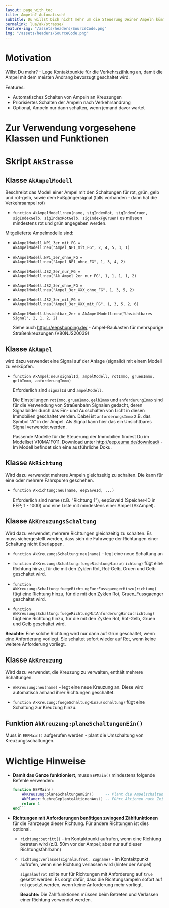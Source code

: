 ```yaml
---
layout: page_with_toc
title: Ampeln? Automatisch!
subtitle: Du willst Dich nicht mehr um die Steuerung Deiner Ampeln kümmern? - Dann beschreibe in Lua, wie Deine Kreuzung aussieht und das Skript AkStrasse übernimmt für Dich den Rest.
permalink: lua/ak/strasse/
feature-img: "/assets/headers/SourceCode.png"
img: "/assets/headers/SourceCode.png"
---
```


# Motivation
Willst Du mehr? - Lege Kontaktpunkte für die Verkehrszählung an, damit die Ampel mit dem meisten Andrang bevorzugt geschaltet wird.

Features:
* Automatisches Schalten von Ampeln an Kreuzungen
* Priorisiertes Schalten der Ampeln nach Verkehrsandrang
* Optional, Ampeln nur dann schalten, wenn jemand davor wartet

# Zur Verwendung vorgesehene Klassen und Funktionen

# Skript `AkStrasse`

## Klasse `AkAmpelModell`

Beschreibt das Modell einer Ampel mit den Schaltungen für rot, grün, gelb und rot-gelb, sowie dem Fußgängersignal (falls vorhanden - dann hat die Verkehrsampel rot)

* `function AkAmpelModell:neu(name, sigIndexRot, sigIndexGruen, sigIndexGelb, sigIndexRotGelb, sigIndexFgGruen)` es müssen mindestens rot und grün angegeben werden.

Mitgelieferte Ampelmodelle sind:

* `AkAmpelModell.NP1_3er_mit_FG = AkAmpelModell:neu("Ampel_NP1_mit_FG", 2, 4, 5, 3, 1)`
* `AkAmpelModell.NP1_3er_ohne_FG = AkAmpelModell:neu("Ampel_NP1_ohne_FG", 1, 3, 4, 2)`
* `AkAmpelModell.JS2_2er_nur_FG = AkAmpelModell:neu("Ak_Ampel_2er_nur_FG", 1, 1, 1, 1, 2)`
* `AkAmpelModell.JS2_3er_ohne_FG = AkAmpelModell:neu("Ampel_3er_XXX_ohne_FG", 1, 3, 5, 2)`
* `AkAmpelModell.JS2_3er_mit_FG = AkAmpelModell:neu("Ampel_3er_XXX_mit_FG", 1, 3, 5, 2, 6)`
* `AkAmpelModell.Unsichtbar_2er = AkAmpelModell:neu("Unsichtbares Signal", 2, 1, 2, 2)`

  Siehe auch https://eepshopping.de/ - Ampel-Baukasten für mehrspurige Straßenkreuzungen (V80NJS20039)


## Klasse `AkAmpel`
wird dazu verwendet eine Signal auf der Anlage (signalId) mit einem Modell zu verküpfen.

* `function AkAmpel:neu(signalId, ampelModell, rotImmo, gruenImmo, gelbImmo, anforderungImmo)`

  Erforderlich sind `signalId` und `ampelModell`.

  Die Einstellungen `rotImmo`, `gruenImmo`, `gelbImmo` und `anforderungImmo` sind für die Verwendung von Straßenbahn Signalen gedacht, deren Signalbilder durch das Ein- und Ausschalten von Licht in diesen Immobilien geschaltet werden. Dabei ist `anforderungsImmo` z.B. das Symbol "A" in der Ampel. Als Signal kann hier das ein Unsichtbares Signal verwendet werden.

  Passende Modelle für die Steuerung der Immobilien findest Du im Modellset V10MA1F011. Download unter http://eep.euma.de/download/ - Im Modell befindet sich eine ausführliche Doku.


## Klasse `AkRichtung`
Wird dazu verwendet mehrere Ampeln gleichzeitig zu schalten. Die kann für eine oder mehrere Fahrspuren geschehen.

* `function AkRichtung:neu(name, eepSaveId, ...)`

    Erforderlich sind name (z.B. "Richtung 1"), eepSaveId (Speicher-ID in EEP; 1 - 1000) und eine Liste mit mindestens einer Ampel (AkAmpel).

## Klasse `AkKreuzungsSchaltung`
Wird dazu verwendet, mehrere Richtungen gleichzeitig zu schalten. Es muss sichergestellt werden, dass sich die Fahrwege der Richtungen einer Schaltung nicht überlappen.

  * `function AkKreuzungsSchaltung:neu(name)` - legt eine neue Schaltung an

  * `function AkKreuzungsSchaltung:fuegeRichtungHinzu(richtung)` fügt eine Richtung hinzu, für die mit den Zyklen Rot, Rot-Gelb, Gruen und Gelb geschaltet wird.

  * `function AkKreuzungsSchaltung:fuegeRichtungFuerFussgaengerHinzu(richtung)` fügt eine Richtung hinzu, für die mit den Zyklen Rot, Gruen_Fussgaenger geschaltet wird.

  * `function AkKreuzungsSchaltung:fuegeRichtungMitAnforderungHinzu(richtung)` fügt eine Richtung hinzu, für die mit den Zyklen Rot, Rot-Gelb, Gruen und Gelb geschaltet wird.

  __Beachte:__ Eine solche Richtung wird nur dann auf Grün geschaltet, wenn eine Anforderung vorliegt. Sie schaltet sofort wieder auf Rot, wenn keine weitere Anforderung vorliegt.


## Klasse `AkKreuzung`
Wird dazu verwendet, die Kreuzung zu verwalten, enthält mehrere Schaltungen.

  * `AkKreuzung:neu(name)` - legt eine neue Kreuzung an. Diese wird automatisch anhand ihrer Richtungen geschaltet.

  * `function AkKreuzung:fuegeSchaltungHinzu(schaltung)` fügt eine Schaltung zur Kreuzung hinzu.

## Funktion `AkKreuzung:planeSchaltungenEin()`
Muss in `EEPMain()` aufgerufen werden - plant die Umschaltung von Kreuzungsschaltungen.

# Wichtige Hinweise

* __Damit das Ganze funktioniert__, muss `EEPMain()` mindestens folgende Befehle verwenden:

    ```lua
    function EEPMain()
        AkKreuzung:planeSchaltungenEin()     -- Plant die Ampelschaltungen ein
        AkPlaner:fuehreGeplanteAktionenAus() -- Führt Aktionen nach Zeit aus
        return 1
    end```

* __Richtungen mit Anforderungen benötigen zwingend Zählfunktionen__ für die Fahrzeuge dieser Richtung. Für andere Richtungen ist dies optional.

  * `richtung:betritt()` - im Kontaktpunkt aufrufen, wenn eine Richtung betreten wird (z.B. 50m vor der Ampel; aber nur auf dieser Richtungsfahrbahn)

  * `richtung:verlasse(signalaufrot, Zugname)` - im Kontaktpunkt aufrufen, wenn eine Richtung verlassen wird (hinter der Ampel)

    `signalaufrot` sollte nur für Richtungen mit Anforderung auf `true` gesetzt werden. Es sorgt dafür, dass die Richtungsampeln sofort auf rot gesetzt werden, wenn keine Anforderung mehr vorliegt.

    __Beachte:__ Die Zählfunktionen müssen beim Betreten und Verlassen einer Richtung verwendet werden.
